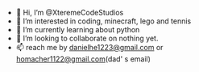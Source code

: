 - 👋 Hi, I’m @XteremeCodeStudios
- 👀 I’m interested in coding, minecraft, lego and tennis
- 🌱 I’m currently learning about python
- 💞️ I’m looking to collaborate on nothing yet.
- 📫 reach me by danielhe1223@gmail.com or homacher1122@gmail.com(dad' s email)
<!---
XteremeCodeStudios/XteremeCodeStudios is a ✨ special ✨ repository because its `README.md` (this file) appears on your GitHub profile.
You can click the Preview link to take a look at your changes.
--->
